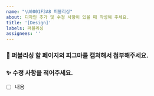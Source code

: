 ```yaml
---
name: "\U0001F3A8 퍼블리싱"
about: 디자인 추가 및 수정 사항이 있을 때 작성해 주세요.
title: '[Design]'
labels: 퍼블리싱
assignees: ''
---
```


### 📸 퍼블리싱 할 페이지의 피그마를 캡쳐해서 첨부해주세요.

### ✨ 수정 사항을 적어주세요.

- [ ] 내용
